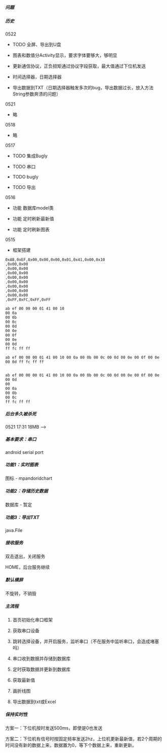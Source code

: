 ##### 问题





##### 历史

0522

- TODO 全屏、导出到U盘

- 图表和数值分Activity显示，要求字体要够大，够明显
- 更新通信协议，正负扭矩通过协议字段获取，最大值通过下位机发送
- 时间选择器，日期选择器
- 导出数据到TXT（日期选择器触发多次的bug，导出数据过长，放入方法String参数奔溃的问题）

0521

- 略

0518

- 略

0517

- TODO 集成Bugly

- TODO 串口
- TODO bugly
- TODO 导出

0516

- 功能 数据库model类

- 功能 定时刷新最新值
- 功能 定时刷新图表

0515

- 框架搭建





```
0xAB,0xEF,0x00,0x00,0x00,0x01,0x41,0x00,0x10
,0x00,0x00
,0x00,0x00
,0x00,0x00
,0x00,0x00
,0x00,0x00
,0x00,0x00
,0x00,0x00
,0x00,0x00
,0xFF,0xFC,0xFF,0xFF

ab ef 00 00 00 01 41 00 10 
00 0a 
00 0b 
00 0c 
00 0d 
00 0e 
00 0f 
00 0e 
00 0d 
ff fc ff ff

ab ef 00 00 00 01 41 00 10 00 0a 00 0b 00 0c 00 0d 00 0e 00 0f 00 0e 00 0d ff fc ff ff


ab ef 00 00 00 01 41 00 10 00 0a 00 0b 00 0c 00 0d 00 0e 00 0f 00 0e 00 0d 
00 
00 0a 
00 0b 
00 0c 
ff fc ff ff
```



##### 后台多久被杀死 

0521 17:31 18MB  -->





##### 基本要求：串口

android serial port

##### 功能1：实时图表

图标 - mpandoridchart

##### 功能2：存储历史数据

数据库 - 暂定

##### 功能3：导出TXT

java.File



##### 接收服务

双击退出，关闭服务

HOME，后台服务继续



##### 默认横屏

不旋转，不销毁



##### 主流程

1. 首页初始化串口框架
2. 获取串口设备
3. 跳转选择设备，并开启服务，监听串口（不在服务中监听串口，会造成堵塞吗）
4. 串口收到数据并存储到数据库



5. 定时获取数据并更新到数据库
6. 获取最新值
7. 画折线图
8. 导出数据到txt或Excel



##### 保持实时性

方案一：下位机按时发送500ms，即使是0也发送

方案二：下位机有信号时按固定频率发送2hz，上位机更新最新值，若2个周期的时间没有新的数据上来，数据置为0，等下个数据上来，重新更新。



